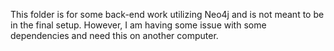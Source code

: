 This folder is for some back-end work utilizing Neo4j and is not meant to be in the final setup. However, I am having some issue with some dependencies and need this on another computer.